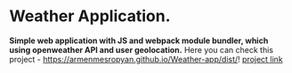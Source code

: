 # Weather Application.
**Simple web application with JS and webpack module bundler, which using openweather API and user geolocation.**
Here you can check this project - https://armenmesropyan.github.io/Weather-app/dist/!
[project link](https://armenmesropyan.github.io/Weather-app/dist/)
